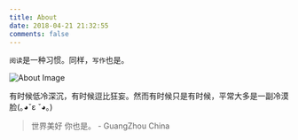 ```yaml
---
title: About
date: 2018-04-21 21:32:55
comments: false
---
```

`阅读`是一种习惯。同样，`写作`也是。

![About Image](http://suchenrain-1255943826.file.myqcloud.com/Post/about2.jpg)

有时候低冷深沉，有时候逗比狂妄。然而有时候只是有时候，平常大多是一副冷漠脸(｡◕ˇε ˇ◕｡)

> 世界美好 你也是。
> <i class="fa fa-map-marker" aria-hidden="true"></i> - GuangZhou  China
